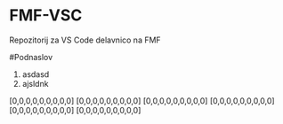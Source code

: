 # FMF-VSC
Repozitorij za VS Code delavnico na FMF

#Podnaslov

1. asdasd
2. ajsldnk

[0,0,0,0,0,0,0,0,0]
[0,0,0,0,0,0,0,0,0]
[0,0,0,0,0,0,0,0,0]
[0,0,0,0,0,0,0,0,0]
[0,0,0,0,0,0,0,0,0]
[0,0,0,0,0,0,0,0,0]